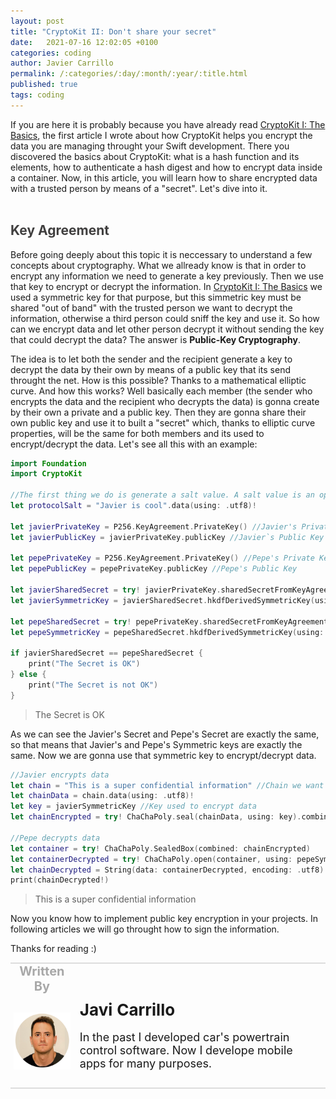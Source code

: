 ```yaml
---
layout: post
title: "CryptoKit II: Don't share your secret"
date:   2021-07-16 12:02:05 +0100
categories: coding
author: Javier Carrillo
permalink: /:categories/:day/:month/:year/:title.html
published: true
tags: coding
---
```

If you are here it is probably because you have already read <a href="https://www.javiercarrilloblog.com/coding/15/06/2021/CryptoKit.html">CryptoKit I: The Basics</a>, the first article I wrote about how CryptoKit helps you encrypt the data you are managing throught your Swift development. There you discovered the basics about CryptoKit: what is a hash function and its elements, how to authenticate a hash digest and how to encrypt data inside a container. Now, in this article, you will learn how to share encrypted data with a trusted person by means of a "secret". Let's dive into it.
<br>
<br>
<h2 style="color: #403F3F">Key Agreement</h2>
Before going deeply about this topic it is neccessary to understand a few concepts about cryptography. What we allready know is that in order to encrypt any information we need to generate a key previously. Then we use that key to encrypt or decrypt the information. In <a href="https://www.javiercarrilloblog.com/coding/15/06/2021/CryptoKit.html">CryptoKit I: The Basics</a> we used a symmetric key for that purpose, but this simmetric key must be shared "out of band" with the trusted person we want to decrypt the information, otherwise a third person could sniff the key and use it. So how can we encrypt data and let other person decrypt it without sending the key that could decrypt the data? The answer is <b>Public-Key Cryptography</b>.

The idea is to let both the sender and the recipient generate a key to decrypt the data by their own by means of a public key that its send throught the net. How is this possible? Thanks to a mathematical elliptic curve. And how this works? Well basically each member (the sender who encrypts the data and the recipient who decrypts the data) is gonna create by their own a private and a public key. Then they are gonna share their own public key and use it to built a "secret" which, thanks to elliptic curve properties, will be the same for both members and its used to encrypt/decrypt the data. Let's see all this with an example:

```swift
import Foundation
import CryptoKit

//The first thing we do is generate a salt value. A salt value is an optional value that is used as an input (aport from the information we want to hash) of a hash function in order to create a unique hash. What? Let me explain. Let´s imagine that two different users of a service (gmail for instance) set up the same password. It is totally possible, so the hash digest of both passwords will be exactly the same. But if we use a salt value for instance based on the username or the thelephone number of each user then the digest will be different
let protocolSalt = "Javier is cool".data(using: .utf8)!

let javierPrivateKey = P256.KeyAgreement.PrivateKey() //Javier's Private Key. Here I have choosen a P256 NIST elliptic curve
let javierPublicKey = javierPrivateKey.publicKey //Javier`s Public Key created by means of the private key

let pepePrivateKey = P256.KeyAgreement.PrivateKey() //Pepe's Private Key
let pepePublicKey = pepePrivateKey.publicKey //Pepe's Public Key

let javierSharedSecret = try! javierPrivateKey.sharedSecretFromKeyAgreement(with: pepePublicKey) //Javier's Secret by means of PepePublicKey
let javierSymmetricKey = javierSharedSecret.hkdfDerivedSymmetricKey(using: SHA256.self, salt: protocolSalt, sharedInfo: Data(), outputByteCount: 32) //Javier's Symmetric Key. We use the salt value.

let pepeSharedSecret = try! pepePrivateKey.sharedSecretFromKeyAgreement(with: javierPublicKey) //Pepe's Secret by means of JavierPublicKey
let pepeSymmetricKey = pepeSharedSecret.hkdfDerivedSymmetricKey(using: SHA256.self, salt: protocolSalt, sharedInfo: Data(), outputByteCount: 32) //Pepe's Symmetric Key

if javierSharedSecret == pepeSharedSecret {
    print("The Secret is OK")
} else {
    print("The Secret is not OK")
}
````
> The Secret is OK

As we can see the Javier's Secret and Pepe's Secret are exactly the same, so that means that Javier's and Pepe's Symmetric keys are exactly the same. Now we are gonna use that symmetric key to encrypt/decrypt data.

```swift
//Javier encrypts data
let chain = "This is a super confidential information" //Chain we want to encrypt
let chainData = chain.data(using: .utf8)!
let key = javierSymmetricKey //Key used to encrypt data
let chainEncrypted = try! ChaChaPoly.seal(chainData, using: key).combined //Encrypting data

//Pepe decrypts data
let container = try! ChaChaPoly.SealedBox(combined: chainEncrypted)
let containerDecrypted = try! ChaChaPoly.open(container, using: pepeSymmetricKey) //Pepe is using his own symmetric key (which is the same as Javier's one)
let chainDecrypted = String(data: containerDecrypted, encoding: .utf8)
print(chainDecrypted!)
```
> This is a super confidential information

Now you know how to implement public key encryption in your projects. In following articles we will go throught how to sign the information.

Thanks for reading :)

<table style="width: 100%; overflow: scroll; border-right: 0px solid gray; border-left: 0px solid gray">
    <tr style="border-right: 0px solid gray; border-left: 0px solid gray">
        <td style="width: 20%; border-top: 2px solid #DDDDDD; border-left: 0px solid gray; border-right: 0px solid gray; border-bottom: 0px solid gray; text-align: center; vertical-align: center; padding: 0px">
            <p style="color: #A8A8A8; font-size: 20px; margin: 0px 0px"><b>Written By</b></p>
        </td>
        <td style="border-top: 2px solid #DDDDDD; border-left: 0px solid gray; border-right: 0px solid gray; border-bottom: 0px solid gray; text-align: center; vertical-align: center; padding: 0px">
            <p style="color: #A8A8A8; font-size: 20px"><b></b></p>
        </td>
    </tr>
    <tr style="border-right: 0px solid gray; border-left: 0px solid gray">
        <td style="border-top: 0px solid gray; border-left: 0px solid gray; border-right: 0px solid gray; border-bottom: 2px solid #DDDDDD; color: gray; font-size: 20px; background-color: #FDFDFD; text-align: center; vertical-align: center; horizontal-align: center; padding: 5px">
        <img style="display: block; margin-left: auto; margin-right: auto; width: 100%; object-fit: contain" src="/assets/img/yo.png">
        </td>
        <td style="border-top: 0px solid gray; border-left: 0px solid gray; border-right: 0px solid gray; border-bottom: 2px solid #DDDDDD; background-color: #FDFDFD; text-align: left; vertical-align: center; padding: 10px">
            <p style="font-size: 26px; margin: 0px 0px"><b>Javi Carrillo</b></p>
            <p style="font-size: 18px">In the past I developed car's powertrain control software. Now I develope mobile apps for many purposes.</p>
        </td>
    </tr>
</table>




